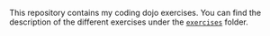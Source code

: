 This repository contains my coding dojo exercises. You can find the description of the different exercises under the [`exercises`](https://github.com/ZsoltFabok/dojo.exercises/tree/master/exercises) folder.